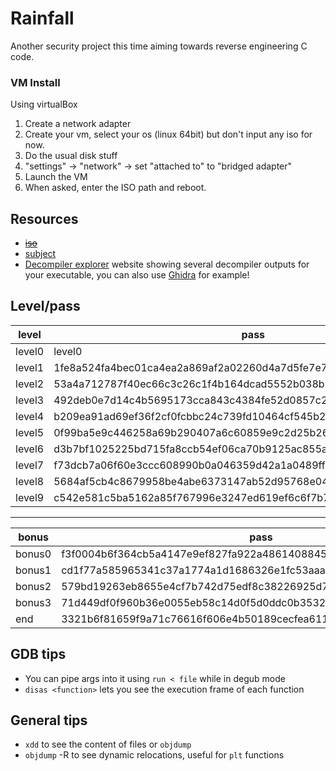 # Rainfall

Another security project this time aiming towards reverse engineering C code.

### VM Install
Using virtualBox

1) Create a network adapter
2) Create your vm, select your os (linux 64bit) but don't input any iso for now.
3) Do the usual disk stuff
4) "settings" -> "network" -> set "attached to" to "bridged adapter"
5) Launch the VM
6) When asked, enter the ISO path and reboot.

## Resources

- ~~[iso](https://files.neryss.pw/random/RainFall.iso)~~
- [subject](./en.subject.pdf)
- [Decompiler explorer](https://dogbolt.org/) website showing several decompiler outputs for your executable, you can also use [Ghidra](https://ghidra-sre.org/) for example!

## Level/pass

| level    | pass                                                             |
|----------|------------------------------------------------------------------|
| level0   | level0                                                           |
| level1   | 1fe8a524fa4bec01ca4ea2a869af2a02260d4a7d5fe7e7c24d8617e6dca12d3a |
| level2   | 53a4a712787f40ec66c3c26c1f4b164dcad5552b038bb0addd69bf5bf6fa8e77 |
| level3   | 492deb0e7d14c4b5695173cca843c4384fe52d0857c2b0718e1a521a4d33ec02 |
| level4   | b209ea91ad69ef36f2cf0fcbbc24c739fd10464cf545b20bea8572ebdc3c36fa |
| level5   | 0f99ba5e9c446258a69b290407a6c60859e9c2d25b26575cafc9ae6d75e9456a |
| level6   | d3b7bf1025225bd715fa8ccb54ef06ca70b9125ac855aeab4878217177f41a31 |
| level7   | f73dcb7a06f60e3ccc608990b0a046359d42a1a0489ffeefd0d9cb2d7c9cb82d |
| level8   | 5684af5cb4c8679958be4abe6373147ab52d95768e047820bf382e44fa8d8fb9 |
| level9   | c542e581c5ba5162a85f767996e3247ed619ef6c6f7b76a59435545dc6259f8a |

-----

| bonus    | pass                                                             |
|----------|------------------------------------------------------------------|
| bonus0   | f3f0004b6f364cb5a4147e9ef827fa922a4861408845c26b6971ad770d906728 |
| bonus1   | cd1f77a585965341c37a1774a1d1686326e1fc53aaa5459c840409d4d06523c9 |
| bonus2   | 579bd19263eb8655e4cf7b742d75edf8c38226925d78db8163506f5191825245 |
| bonus3   | 71d449df0f960b36e0055eb58c14d0f5d0ddc0b35328d657f91cf0df15910587 |
| end      | 3321b6f81659f9a71c76616f606e4b50189cecfea611393d5d649f75e157353c |


## GDB tips

- You can pipe args into it using `run < file` while in degub mode
- `disas <function>` lets you see the execution frame of each function

## General tips

- `xdd` to see the content of files or `objdump`
- `objdump` -R to see dynamic relocations, useful for `plt` functions
